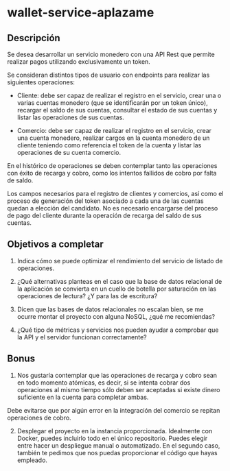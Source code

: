 # wallet-service-aplazame

## Descripción

Se desea desarrollar un servicio monedero con una API Rest que permite realizar pagos
utilizando exclusivamente un token.

Se consideran distintos tipos de usuario con endpoints para realizar las siguientes operaciones:

- Cliente: debe ser capaz de realizar el registro en el servicio, crear una o varias cuentas
monedero (que se identificarán por un token único), recargar el saldo de sus cuentas, consultar
el estado de sus cuentas y listar las operaciones de sus cuentas.

- Comercio: debe ser capaz de realizar el registro en el servicio, crear una cuenta monedero,
realizar cargos en la cuenta monedero de un cliente teniendo como referencia el token de la
cuenta y listar las operaciones de su cuenta comercio.

En el histórico de operaciones se deben contemplar tanto las operaciones con éxito de recarga
y cobro, como los intentos fallidos de cobro por falta de saldo.

Los campos necesarios para el registro de clientes y comercios, así como el proceso de
generación del token asociado a cada una de las cuentas quedan a elección del candidato. No
es necesario encargarse del proceso de pago del cliente durante la operación de recarga del
saldo de sus cuentas.

## Objetivos a completar


1. Indica cómo se puede optimizar el rendimiento del servicio de listado de operaciones.

2. ¿Qué alternativas planteas en el caso que la base de datos relacional de la aplicación se
convierta en un cuello de botella por saturación en las operaciones de lectura? ¿Y para las de
escritura?

3. Dicen que las bases de datos relacionales no escalan bien, se me ocurre montar el proyecto
con alguna NoSQL, ¿qué me recomiendas?

4. ¿Qué tipo de métricas y servicios nos pueden ayudar a comprobar que la API y el servidor
funcionan correctamente?

## Bonus

1. Nos gustaría contemplar que las operaciones de recarga y cobro sean en todo momento
atómicas, es decir, si se intenta cobrar dos operaciones al mismo tiempo sólo deben ser
aceptadas si existe dinero suficiente en la cuenta para completar ambas.

Debe evitarse que por algún error en la integración del comercio se repitan operaciones de
cobro.

2. Desplegar el proyecto en la instancia proporcionada. Idealmente con Docker, puedes incluirlo
todo en el único repositorio. Puedes elegir entre hacer un despliegue manual o automatizado.
En el segundo caso, también te pedimos que nos puedas proporcionar el código que hayas
empleado.
